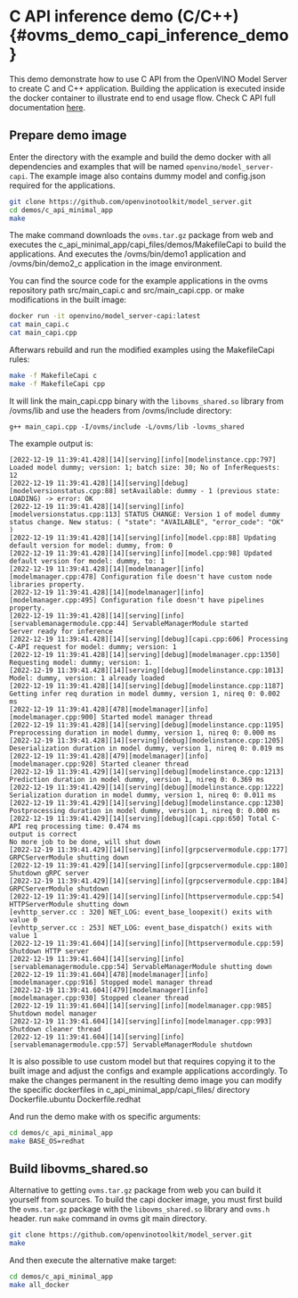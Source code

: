 # C API inference demo (C/C++) {#ovms_demo_capi_inference_demo}

This demo demonstrate how to use C API from the OpenVINO Model Server to create C and C++ application.
Building the application is executed inside the docker container to illustrate end to end usage flow.
Check C API full documentation [here](../../docs/model_server_c_api.md).

## Prepare demo image
Enter the directory with the example and build the demo docker with all dependencies and examples that will be named `openvino/model_server-capi`.
The example image also contains dummy model and config.json required for the applications.
```bash
git clone https://github.com/openvinotoolkit/model_server.git
cd demos/c_api_minimal_app
make
```

The make command downloads the `ovms.tar.gz` package from web and executes the c_api_minimal_app/capi_files/demos/MakefileCapi to build the applications.
And executes the /ovms/bin/demo1 application and /ovms/bin/demo2_c application in the image environment.

You can find the source code for the example applications in the ovms repository path src/main_capi.c and src/main_capi.cpp.
or make modifications in the built image:
```bash
docker run -it openvino/model_server-capi:latest
cat main_capi.c
cat main_capi.cpp
```

Afterwars rebuild and run the modified examples using the MakefileCapi rules:
```bash
make -f MakefileCapi c
make -f MakefileCapi cpp
```

It will link the main_capi.cpp binary with the `libovms_shared.so` library from /ovms/lib and use the headers from /ovms/include directory:
```
g++ main_capi.cpp -I/ovms/include -L/ovms/lib -lovms_shared
```

The example output is:
```
[2022-12-19 11:39:41.428][14][serving][info][modelinstance.cpp:797] Loaded model dummy; version: 1; batch size: 30; No of InferRequests: 12
[2022-12-19 11:39:41.428][14][serving][debug][modelversionstatus.cpp:88] setAvailable: dummy - 1 (previous state: LOADING) -> error: OK
[2022-12-19 11:39:41.428][14][serving][info][modelversionstatus.cpp:113] STATUS CHANGE: Version 1 of model dummy status change. New status: ( "state": "AVAILABLE", "error_code": "OK" )
[2022-12-19 11:39:41.428][14][serving][info][model.cpp:88] Updating default version for model: dummy, from: 0
[2022-12-19 11:39:41.428][14][serving][info][model.cpp:98] Updated default version for model: dummy, to: 1
[2022-12-19 11:39:41.428][14][modelmanager][info][modelmanager.cpp:478] Configuration file doesn't have custom node libraries property.
[2022-12-19 11:39:41.428][14][modelmanager][info][modelmanager.cpp:495] Configuration file doesn't have pipelines property.
[2022-12-19 11:39:41.428][14][serving][info][servablemanagermodule.cpp:44] ServableManagerModule started
Server ready for inference
[2022-12-19 11:39:41.428][14][serving][debug][capi.cpp:606] Processing C-API request for model: dummy; version: 1
[2022-12-19 11:39:41.428][14][serving][debug][modelmanager.cpp:1350] Requesting model: dummy; version: 1.
[2022-12-19 11:39:41.428][14][serving][debug][modelinstance.cpp:1013] Model: dummy, version: 1 already loaded
[2022-12-19 11:39:41.428][14][serving][debug][modelinstance.cpp:1187] Getting infer req duration in model dummy, version 1, nireq 0: 0.002 ms
[2022-12-19 11:39:41.428][478][modelmanager][info][modelmanager.cpp:900] Started model manager thread
[2022-12-19 11:39:41.428][14][serving][debug][modelinstance.cpp:1195] Preprocessing duration in model dummy, version 1, nireq 0: 0.000 ms
[2022-12-19 11:39:41.428][14][serving][debug][modelinstance.cpp:1205] Deserialization duration in model dummy, version 1, nireq 0: 0.019 ms
[2022-12-19 11:39:41.428][479][modelmanager][info][modelmanager.cpp:920] Started cleaner thread
[2022-12-19 11:39:41.429][14][serving][debug][modelinstance.cpp:1213] Prediction duration in model dummy, version 1, nireq 0: 0.369 ms
[2022-12-19 11:39:41.429][14][serving][debug][modelinstance.cpp:1222] Serialization duration in model dummy, version 1, nireq 0: 0.011 ms
[2022-12-19 11:39:41.429][14][serving][debug][modelinstance.cpp:1230] Postprocessing duration in model dummy, version 1, nireq 0: 0.000 ms
[2022-12-19 11:39:41.429][14][serving][debug][capi.cpp:650] Total C-API req processing time: 0.474 ms
output is correct
No more job to be done, will shut down
[2022-12-19 11:39:41.429][14][serving][info][grpcservermodule.cpp:177] GRPCServerModule shutting down
[2022-12-19 11:39:41.429][14][serving][info][grpcservermodule.cpp:180] Shutdown gRPC server
[2022-12-19 11:39:41.429][14][serving][info][grpcservermodule.cpp:184] GRPCServerModule shutdown
[2022-12-19 11:39:41.429][14][serving][info][httpservermodule.cpp:54] HTTPServerModule shutting down
[evhttp_server.cc : 320] NET_LOG: event_base_loopexit() exits with value 0
[evhttp_server.cc : 253] NET_LOG: event_base_dispatch() exits with value 1
[2022-12-19 11:39:41.604][14][serving][info][httpservermodule.cpp:59] Shutdown HTTP server
[2022-12-19 11:39:41.604][14][serving][info][servablemanagermodule.cpp:54] ServableManagerModule shutting down
[2022-12-19 11:39:41.604][478][modelmanager][info][modelmanager.cpp:916] Stopped model manager thread
[2022-12-19 11:39:41.604][479][modelmanager][info][modelmanager.cpp:930] Stopped cleaner thread
[2022-12-19 11:39:41.604][14][serving][info][modelmanager.cpp:985] Shutdown model manager
[2022-12-19 11:39:41.604][14][serving][info][modelmanager.cpp:993] Shutdown cleaner thread
[2022-12-19 11:39:41.604][14][serving][info][servablemanagermodule.cpp:57] ServableManagerModule shutdown
```

It is also possible to use custom model but that requires copying it to the built image and adjust the configs and example applications accordingly.
To make the changes permanent in the resulting demo image you can modify the specific dockerfiles in c_api_minimal_app/capi_files/ directory 
Dockerfile.ubuntu
Dockerfile.redhat

And run the demo make with os specific arguments:
```bash
cd demos/c_api_minimal_app
make BASE_OS=redhat
```

## Build libovms_shared.so
Alternative to getting `ovms.tar.gz` package from web you can build it yourself from sources. To build the capi docker image, you must first build the `ovms.tar.gz` package with the `libovms_shared.so` library and `ovms.h` header. 
run `make` command in ovms git main directory.
```bash
git clone https://github.com/openvinotoolkit/model_server.git
make
```

And then execute the alternative make target:
```bash
cd demos/c_api_minimal_app
make all_docker
```

